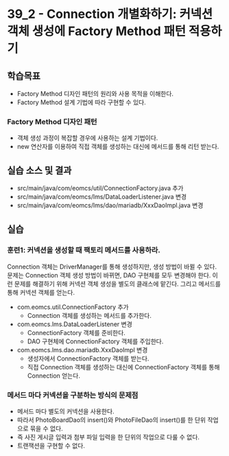 # 39_2 - Connection 개별화하기: 커넥션 객체 생성에 Factory Method 패턴 적용하기


## 학습목표

- Factory Method 디자인 패턴의 원리와 사용 목적을 이해한다.
- Factory Method 설계 기법에 따라 구현할 수 있다.

### Factory Method 디자인 패턴

- 객체 생성 과정이 복잡할 경우에 사용하는 설계 기법이다.
- new 연산자를 이용하여 직접 객체를 생성하는 대신에 메서드를 통해 리턴 받는다.


## 실습 소스 및 결과

- src/main/java/com/eomcs/util/ConnectionFactory.java 추가
- src/main/java/com/eomcs/lms/DataLoaderListener.java 변경
- src/main/java/com/eomcs/lms/dao/mariadb/XxxDaoImpl.java 변경

## 실습  

### 훈련1: 커넥션을 생성할 때 팩토리 메서드를 사용하라.

Connection 객체는 DriverManager를 통해 생성하지만, 
생성 방법이 바뀔 수 있다.
문제는 Connection 객체 생성 방법이 바뀌면, 
DAO 구현체를 모두 변경해야 한다.
이런 문제를 해결하기 위해 커넥션 객체 생성을 별도의 클래스에 맡긴다.
그리고 메서드를 통해 커넥션 객체를 얻는다.

- com.eomcs.util.ConnectionFactory 추가
  - Connection 객체를 생성하는 메서드를 추가한다.
- com.eomcs.lms.DataLoaderListener 변경
  - ConnectionFactory 객체를 준비한다.
  - DAO 구현체에 ConnectionFactory 객체를 주입한다.
- com.eomcs.lms.dao.mariadb.XxxDaoImpl 변경
  - 생성자에서 ConnectionFactory 객체를 받는다.
  - 직접 Connection 객체를 생성하는 대신에 
  ConnectionFactory 객체를 통해 Connection 얻는다.


### 메서드 마다 커넥션을 구분하는 방식의 문제점

- 메서드 마다 별도의 커넥션을 사용한다.
- 따라서 PhotoBoardDao의 insert()와 PhotoFileDao의 insert()를 
  한 단위 작업으로 묶을 수 없다.
- 즉 사진 게시글 입력과 첨부 파일 입력을 한 단위의 작업으로 다룰 수 없다.
- 트랜잭션을 구현할 수 없다. 
  